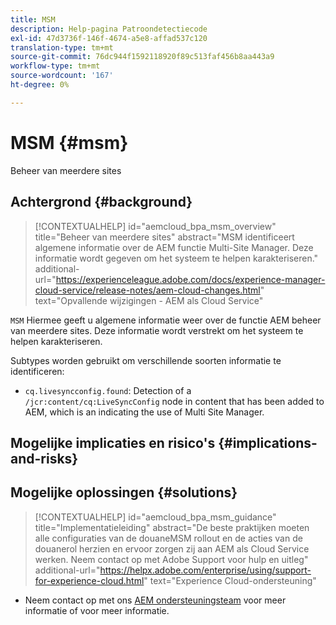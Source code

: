 ```yaml
---
title: MSM
description: Help-pagina Patroondetectiecode
exl-id: 47d3736f-146f-4674-a5e8-affad537c120
translation-type: tm+mt
source-git-commit: 76dc944f1592118920f89c513faf456b8aa443a9
workflow-type: tm+mt
source-wordcount: '167'
ht-degree: 0%

---
```


# MSM {#msm}

Beheer van meerdere sites

## Achtergrond {#background}

>[!CONTEXTUALHELP]
>id="aemcloud_bpa_msm_overview"
>title="Beheer van meerdere sites"
>abstract="MSM identificeert algemene informatie over de AEM functie Multi-Site Manager. Deze informatie wordt gegeven om het systeem te helpen karakteriseren."
>additional-url="https://experienceleague.adobe.com/docs/experience-manager-cloud-service/release-notes/aem-cloud-changes.html" text="Opvallende wijzigingen - AEM als Cloud Service"

`MSM` Hiermee geeft u algemene informatie weer over de functie AEM beheer van meerdere sites. Deze informatie wordt verstrekt om het systeem te helpen karakteriseren.

Subtypes worden gebruikt om verschillende soorten informatie te identificeren:

* `cq.livesyncconfig.found`: Detection of a  `/jcr:content/cq:LiveSyncConfig` node in content that has been added to AEM, which is an indicating the use of Multi Site Manager.

## Mogelijke implicaties en risico&#39;s {#implications-and-risks}


## Mogelijke oplossingen {#solutions}

>[!CONTEXTUALHELP]
>id="aemcloud_bpa_msm_guidance"
>title="Implementatieleiding"
>abstract="De beste praktijken moeten alle configuraties van de douaneMSM rollout en de acties van de douanerol herzien en ervoor zorgen zij aan AEM als Cloud Service werken. Neem contact op met Adobe Support voor hulp en uitleg"
>additional-url="https://helpx.adobe.com/enterprise/using/support-for-experience-cloud.html" text="Experience Cloud-ondersteuning"

* Neem contact op met ons [AEM ondersteuningsteam](https://helpx.adobe.com/enterprise/using/support-for-experience-cloud.html) voor meer informatie of voor meer informatie.
